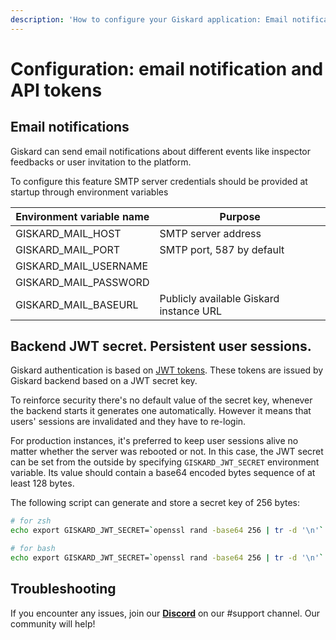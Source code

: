 ```yaml
---
description: 'How to configure your Giskard application: Email notifications and API tokens'
---
```


# Configuration: email notification and API tokens

## Email notifications

Giskard can send email notifications about different events like inspector feedbacks or user invitation to the platform.

To configure this feature SMTP server credentials should be provided at startup through environment variables

| Environment variable name | Purpose                                 |
| ------------------------- | --------------------------------------- |
| GISKARD\_MAIL\_HOST       | SMTP server address                     |
| GISKARD\_MAIL\_PORT       | SMTP port, 587 by default               |
| GISKARD\_MAIL\_USERNAME   |                                         |
| GISKARD\_MAIL\_PASSWORD   |                                         |
| GISKARD\_MAIL\_BASEURL    | Publicly available Giskard instance URL |

## Backend JWT secret. Persistent user sessions.

Giskard authentication is based on [JWT tokens](https://jwt.io/). These tokens are issued by Giskard backend based on a JWT secret key.

To reinforce security there's no default value of the secret key, whenever the backend starts it generates one automatically. However it means that users' sessions are invalidated and they have to re-login.&#x20;

For production instances, it's preferred to keep user sessions alive no matter whether the server was rebooted or not. In this case, the JWT secret can be set from the outside by specifying `GISKARD_JWT_SECRET` environment variable. Its value should contain a base64 encoded bytes sequence of at least 128 bytes.

The following script can generate and store a secret key of 256 bytes:

```bash
# for zsh
echo export GISKARD_JWT_SECRET=`openssl rand -base64 256 | tr -d '\n'` >> ~/.zshrc

# for bash
echo export GISKARD_JWT_SECRET=`openssl rand -base64 256 | tr -d '\n'` >> ~/.bashrc
```

## Troubleshooting[​](https://docs.airbyte.com/deploying-airbyte/on-aws-ec2#troubleshooting)

If you encounter any issues, join our [**Discord**](https://discord.gg/fkv7CAr3FE) on our #support channel. Our community will help!&#x20;

## [​](https://docs.airbyte.com/deploying-airbyte/on-aws-ec2#troubleshooting)
